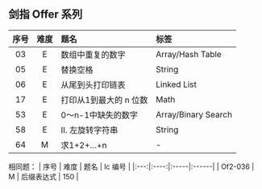 ## 剑指 Offer 系列

| 序号 | 难度 | 题名 | 标签 |
|:---:|:---:|:-----|:----|
| 03 | E | 数组中重复的数字 | Array/Hash Table |
| 05 | E | 替换空格 | String |
| 06 | E | 从尾到头打印链表 | Linked List |
| 17 | E | 打印从1到最大的 n 位数 | Math |
| 53 | E | 0～n-1中缺失的数字 | Array/Binary Search |
| 58 | E | II. 左旋转字符串 | String |
| 64 | M | 求1+2+…+n | - |

相同题：
| 序号 | 难度 | 题名 | lc 编号 |
|:---:|:----:|:-----|:------|
| Of2-036 | M | 后缀表达式 | 150 |